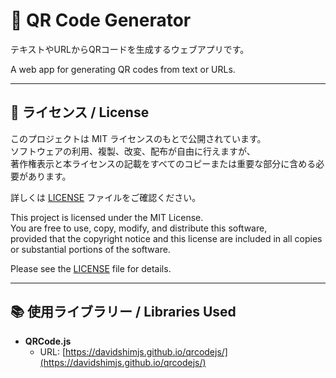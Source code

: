 # 🎯 QR Code Generator

テキストやURLからQRコードを生成するウェブアプリです。

A web app for generating QR codes from text or URLs.

---

## 🪪 ライセンス / License

このプロジェクトは MIT ライセンスのもとで公開されています。  
ソフトウェアの利用、複製、改変、配布が自由に行えますが、  
著作権表示と本ライセンスの記載をすべてのコピーまたは重要な部分に含める必要があります。  

詳しくは [LICENSE](./LICENSE) ファイルをご確認ください。

This project is licensed under the MIT License.  
You are free to use, copy, modify, and distribute this software,  
provided that the copyright notice and this license are included in all copies or substantial portions of the software.

Please see the [LICENSE](./LICENSE) file for details.

---

## 📚 使用ライブラリー / Libraries Used

- **QRCode.js**  
  - URL: [https://davidshimjs.github.io/qrcodejs/](https://davidshimjs.github.io/qrcodejs/)  
